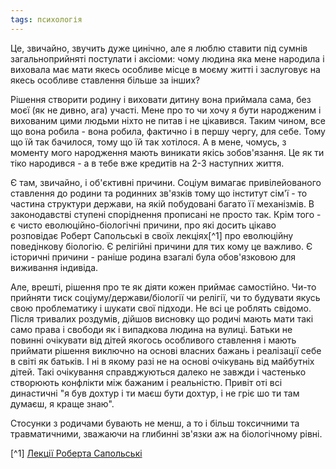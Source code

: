 ```yaml
---
tags: психологія
---
```


Це, звичайно, звучить дуже цинічно, але я люблю ставити під сумнів загальноприйняті постулати і аксіоми: чому людина яка мене народила і виховала має мати якесь особливе місце в моєму житті і заслуговує на якесь особливе ставлення більше за інших?

Рішення створити родину і виховати дитину вона приймала сама, без моєї (як не дивно, ага) участі. Мене про то чи хочу я бути народженим і вихованим цими людьми ніхто не питав і не цікавився. Таким чином, все що вона робила - вона робила, фактично і в першу чергу, для себе. Тому що їй так бачилося, тому що їй так хотілося. А в мене, чомусь, з моменту мого народження мають виникати якісь зобов'язання. Це як ти тіко народився - а в тебе вже кредитів на 2-3 наступних життя.

Є там, звичайно, і об'єктивні причини. Соціум вимагає привілейованого ставлення до родини та родинних зв'язків тому що інститут сім'ї - то частина структури держави, на якій побудовані багато її механізмів. В законодавстві ступені споріднення прописані не просто так. Крім того - є чисто еволюційно-біологічні причини, про які досить цікаво розповідає Роберт Сапольські в своїх лекціях[^1] про еволюційну поведінкову біологію. Є релігійні причини для тих кому це важливо. Є історичні причини - раніше родина взагалі була обов'язковою для виживання індивіда.

Але, врешті, рішення про те як діяти кожен приймає самостійно. Чи-то прийняти тиск соціуму/держави/біології чи релігії, чи то будувати якусь свою проблематику і шукати свої підходи. Не всі це роблять свідомо. Після тривалих роздумів, дійшов висновку що родичі мають мати такі само права і свободи як і випадкова людина на вулиці. Батьки не повинні очікувати від дітей якогось особливого ставлення і мають приймати рішення виключно на основі власних бажань і реалізації себе в світі як батьків. І ні в якому разі не на основі очікувань від майбутніх дітей. Такі очікування справджуються далеко не завжди і частенько створюють конфлікти між бажаним і реальністю. Привіт оті всі династичні "я був дохтур і ти маєш бути дохтур, і не гріє шо ти там думаєш, я краще знаю".

Стосунки з родичами бувають не менш, а то і більш токсичними та травматичними, зважаючи на глибинні зв'язки аж на біологічному рівні.

[^1] [Лекції Роберта Сапольські](https://www.youtube.com/watch?v=AMHJC8kcTzQ&list=PLe6NcH-LB5H30Oq3aR_5bAtQ9sx-M2DiL)
